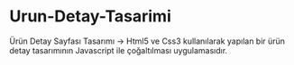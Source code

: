 # Urun-Detay-Tasarimi
Ürün Detay Sayfası Tasarımı
-> Html5 ve Css3 kullanılarak yapılan bir ürün detay tasarımının Javascript ile çoğaltılması uygulamasıdır.
